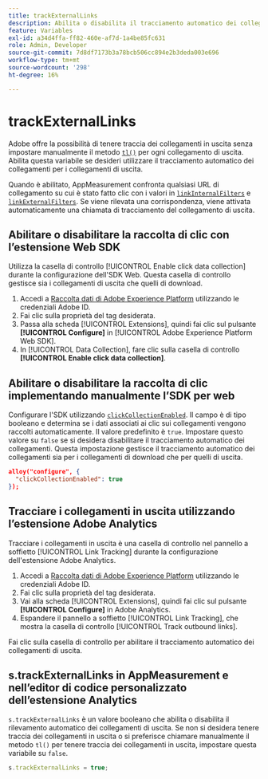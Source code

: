 ```yaml
---
title: trackExternalLinks
description: Abilita o disabilita il tracciamento automatico dei collegamenti per i collegamenti di uscita.
feature: Variables
exl-id: a34d4ffa-ff82-460e-af7d-1a4be85fc631
role: Admin, Developer
source-git-commit: 7d8df7173b3a78bcb506cc894e2b3deda003e696
workflow-type: tm+mt
source-wordcount: '298'
ht-degree: 16%

---
```


# trackExternalLinks

Adobe offre la possibilità di tenere traccia dei collegamenti in uscita senza impostare manualmente il metodo [`tl()`](../functions/tl-method.md) per ogni collegamento di uscita. Abilita questa variabile se desideri utilizzare il tracciamento automatico dei collegamenti per i collegamenti di uscita.

Quando è abilitato, AppMeasurement confronta qualsiasi URL di collegamento su cui è stato fatto clic con i valori in [`linkInternalFilters`](linkinternalfilters.md) e [`linkExternalFilters`](linkexternalfilters.md). Se viene rilevata una corrispondenza, viene attivata automaticamente una chiamata di tracciamento del collegamento di uscita.

## Abilitare o disabilitare la raccolta di clic con l’estensione Web SDK

Utilizza la casella di controllo [!UICONTROL Enable click data collection] durante la configurazione dell&#39;SDK Web. Questa casella di controllo gestisce sia i collegamenti di uscita che quelli di download.

1. Accedi a [Raccolta dati di Adobe Experience Platform](https://experience.adobe.com/data-collection) utilizzando le credenziali Adobe ID.
1. Fai clic sulla proprietà del tag desiderata.
1. Passa alla scheda [!UICONTROL Extensions], quindi fai clic sul pulsante **[!UICONTROL Configure]** in [!UICONTROL Adobe Experience Platform Web SDK].
1. In [!UICONTROL Data Collection], fare clic sulla casella di controllo **[!UICONTROL Enable click data collection]**.

## Abilitare o disabilitare la raccolta di clic implementando manualmente l’SDK per web

Configurare l&#39;SDK utilizzando [`clickCollectionEnabled`](https://experienceleague.adobe.com/docs/experience-platform/edge/fundamentals/configuring-the-sdk.html?lang=it#clickCollectionEnabled). Il campo è di tipo booleano e determina se i dati associati ai clic sui collegamenti vengono raccolti automaticamente. Il valore predefinito è `true`. Impostare questo valore su `false` se si desidera disabilitare il tracciamento automatico dei collegamenti. Questa impostazione gestisce il tracciamento automatico dei collegamenti sia per i collegamenti di download che per quelli di uscita.

```json
alloy("configure", {
  "clickCollectionEnabled": true
});
```

## Tracciare i collegamenti in uscita utilizzando l’estensione Adobe Analytics

Tracciare i collegamenti in uscita è una casella di controllo nel pannello a soffietto [!UICONTROL Link Tracking] durante la configurazione dell&#39;estensione Adobe Analytics.

1. Accedi a [Raccolta dati di Adobe Experience Platform](https://experience.adobe.com/data-collection) utilizzando le credenziali Adobe ID.
2. Fai clic sulla proprietà del tag desiderata.
3. Vai alla scheda [!UICONTROL Extensions], quindi fai clic sul pulsante **[!UICONTROL Configure]** in Adobe Analytics.
4. Espandere il pannello a soffietto [!UICONTROL Link Tracking], che mostra la casella di controllo [!UICONTROL Track outbound links].

Fai clic sulla casella di controllo per abilitare il tracciamento automatico dei collegamenti di uscita.

## s.trackExternalLinks in AppMeasurement e nell’editor di codice personalizzato dell’estensione Analytics

`s.trackExternalLinks` è un valore booleano che abilita o disabilita il rilevamento automatico dei collegamenti di uscita. Se non si desidera tenere traccia dei collegamenti in uscita o si preferisce chiamare manualmente il metodo `tl()` per tenere traccia dei collegamenti in uscita, impostare questa variabile su `false`.

```js
s.trackExternalLinks = true;
```
